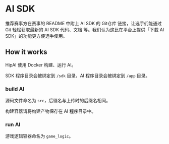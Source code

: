 # AI SDK

推荐赛事方在赛事的 README 中附上 AI SDK 的 Git仓库 链接，让选手们能通过 Git 轻松获取最新的 AI SDK 代码、文档 等。我们认为这比在平台上提供「下载 AI SDK」的功能更方便选手使用。

## How it works

HipAI 使用 Docker 构建、运行 AI。

SDK 程序目录会被绑定到 `/sdk` 目录，AI 程序目录会被绑定到 `/app` 目录。

### build AI

源码文件命名为 `src`，后缀名与上传时的后缀名相同。

构建容器请将构建产物保存在 AI 程序目录中。

### run AI

游戏逻辑容器命名为 `game_logic`。
